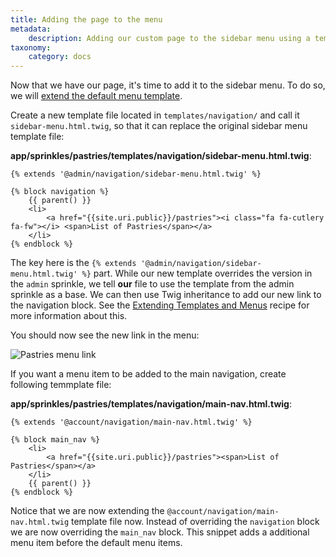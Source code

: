 ```yaml
---
title: Adding the page to the menu
metadata:
    description: Adding our custom page to the sidebar menu using a template extension.
taxonomy:
    category: docs
---
```


Now that we have our page, it's time to add it to the sidebar menu. To do so, we will [extend the default menu template](/recipes/extending-template#adding-custom-menu-entries).

Create a new template file located in `templates/navigation/` and call it `sidebar-menu.html.twig`, so that it can replace the original sidebar menu template file:

**app/sprinkles/pastries/templates/navigation/sidebar-menu.html.twig**:
```twig
{% extends '@admin/navigation/sidebar-menu.html.twig' %}

{% block navigation %}
    {{ parent() }}
    <li>
        <a href="{{site.uri.public}}/pastries"><i class="fa fa-cutlery fa-fw"></i> <span>List of Pastries</span></a>
    </li>
{% endblock %}
```

The key here is the `{% extends '@admin/navigation/sidebar-menu.html.twig' %}` part. While our new template overrides the version in the `admin` sprinkle, we tell **our** file to use the template from the admin sprinkle as a base. We can then use Twig inheritance to add our new link to the navigation block. See the [Extending Templates and Menus](/recipes/extending-template) recipe for more information about this.

You should now see the new link in the menu:

![Pastries menu link](/images/pastries/03.png)

If you want a menu item to be added to the main navigation, create following temmplate file:

**app/sprinkles/pastries/templates/navigation/main-nav.html.twig**:
```twig
{% extends '@account/navigation/main-nav.html.twig' %}

{% block main_nav %}
    <li>
        <a href="{{site.uri.public}}/pastries"><span>List of Pastries</span></a>
    </li>
    {{ parent() }}
{% endblock %}
```

Notice that we are now extending the `@account/navigation/main-nav.html.twig` template file now. Instead of overriding the `navigation` block we are now overriding the `main_nav` block. This snippet adds a additional menu item before the default menu items.
